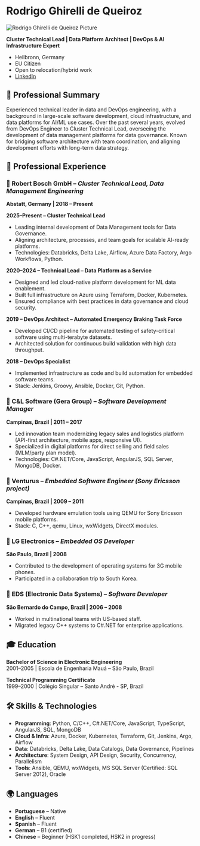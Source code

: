 # Rodrigo Ghirelli de Queiroz

![Rodrigo Ghirelli de Queiroz Picture](img/rodrigogq-picture-s.jpg)

**Cluster Technical Lead | Data Platform Architect | DevOps & AI Infrastructure Expert**  
- Heilbronn, Germany
- EU Citizen
- Open to relocation/hybrid work
- [LinkedIn](https://www.linkedin.com/in/rodrigogq/)

## 👔 Professional Summary
Experienced technical leader in data and DevOps engineering, with a background in large-scale software development, cloud infrastructure, and data platforms for AI/ML use cases. Over the past several years, evolved from DevOps Engineer to Cluster Technical Lead, overseeing the development of data management platforms for data governance. Known for bridging software architecture with team coordination, and aligning development efforts with long-term data strategy.

<!--
## 🎯 Career Objective

To continue contributing as a technical leader in data engineering and AI-enabling platforms, combining  architectural clarity with team-oriented execution. Open to hybrid roles in international environments, with a focus on long-term technical growth.
-->

## 💼 Professional Experience

### 🔷 Robert Bosch GmbH – *Cluster Technical Lead, Data Management Engineering*  
**Abstatt, Germany | 2018 – Present**

**2025–Present – Cluster Technical Lead**
- Leading internal development of Data Management tools for Data Governance.
- Aligning architecture, processes, and team goals for scalable AI-ready platforms.
- Technologies: Databricks, Delta Lake, Airflow, Azure Data Factory, Argo Workflows, Python.

**2020–2024 – Technical Lead – Data Platform as a Service**
- Designed and led cloud-native platform development for ML data enablement.
- Built full infrastructure on Azure using Terraform, Docker, Kubernetes.
- Ensured compliance with best practices in data governance and cloud security.

**2019 – DevOps Architect – Automated Emergency Braking Task Force**
- Developed CI/CD pipeline for automated testing of safety-critical software using multi-terabyte datasets.
- Architected solution for continuous build validation with high data throughput.

**2018 – DevOps Specialist**
- Implemented infrastructure as code and build automation for embedded software teams.
- Stack: Jenkins, Groovy, Ansible, Docker, Git, Python.

### 🔷 C&L Software (Gera Group) – *Software Development Manager*  
**Campinas, Brazil | 2011 – 2017**
- Led innovation team modernizing legacy sales and logistics platform (API-first architecture, mobile apps, responsive UI).
- Specialized in digital platforms for direct selling and field sales (MLM/party plan model).
- Technologies: C#.NET/Core, JavaScript, AngularJS, SQL Server, MongoDB, Docker.

### 🔷 Venturus – *Embedded Software Engineer (Sony Ericsson project)*  
**Campinas, Brazil | 2009 – 2011**
- Developed hardware emulation tools using QEMU for Sony Ericsson mobile platforms.
- Stack: C, C++, qemu, Linux, wxWidgets, DirectX modules.

### 🔷 LG Electronics – *Embedded OS Developer*  
**São Paulo, Brazil | 2008**
- Contributed to the development of operating systems for 3G mobile phones.
- Participated in a collaboration trip to South Korea.

### 🔷 EDS (Electronic Data Systems) – *Software Developer*  
**São Bernardo do Campo, Brazil | 2006 – 2008**
- Worked in multinational teams with US-based staff.
- Migrated legacy C++ systems to C#.NET for enterprise applications.

## 🎓 Education
**Bachelor of Science in Electronic Engineering**  
2001–2005 | Escola de Engenharia Mauá – São Paulo, Brazil 

**Technical Programming Certificate**  
1999–2000 | Colégio Singular – Santo André - SP, Brazil

## 🛠️ Skills & Technologies
- **Programming**: Python, C/C++, C#.NET/Core, JavaScript, TypeScript, AngularJS, SQL, MongoDB  
- **Cloud & Infra**: Azure, Docker, Kubernetes, Terraform, Git, Jenkins, Argo, Airflow  
- **Data**: Databricks, Delta Lake, Data Catalogs, Data Governance, Pipelines  
- **Architecture**: System Design, API Design, Security, Concurrency, Parallelism  
- **Tools**: Ansible, QEMU, wxWidgets, MS SQL Server (Certified: SQL Server 2012), Oracle

## 🌍 Languages
- **Portuguese** – Native  
- **English** – Fluent  
- **Spanish** – Fluent  
- **German** – B1 (certified)  
- **Chinese** – Beginner (HSK1 completed, HSK2 in progress)

